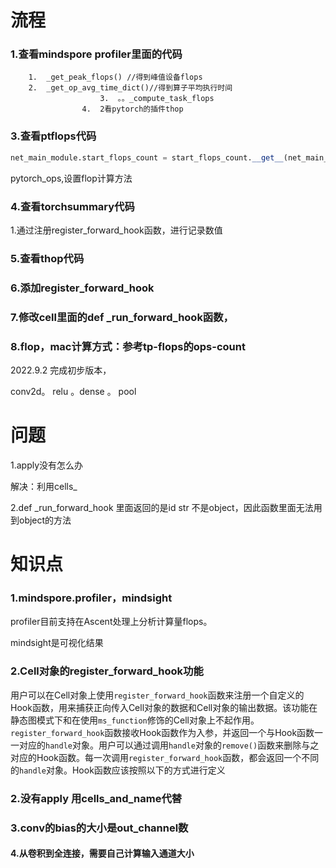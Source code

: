 

# 流程

### 1.查看mindspore profiler里面的代码

		1.	_get_peak_flops() //得到峰值设备flops
  		2.	_get_op_avg_time_dict()//得到算子平均执行时间
                		3.	。。_compute_task_flops
            		4.	2看pytorch的插件thop

### 3.查看ptflops代码

```python
net_main_module.start_flops_count = start_flops_count.__get__(net_main_module)的意思是什么moudble加入函数属性
```

pytorch_ops,设置flop计算方法

### 4.查看torchsummary代码

1.通过注册register_forward_hook函数，进行记录数值

### 5.查看thop代码

### 6.添加register_forward_hook

### 7.修改cell里面的def _run_forward_hook函数，

### 8.flop，mac计算方式：参考tp-flops的ops-count

2022.9.2 完成初步版本，

conv2d。 relu 。dense 。  pool

# 问题

1.apply没有怎么办

解决：利用cells_

2.def _run_forward_hook 里面返回的是id str 不是object，因此函数里面无法用到object的方法



# 知识点

### 1.mindspore.profiler，mindsight

profiler目前支持在Ascent处理上分析计算量flops。

mindsight是可视化结果

### 2.Cell对象的register_forward_hook功能

用户可以在Cell对象上使用`register_forward_hook`函数来注册一个自定义的Hook函数，用来捕获正向传入Cell对象的数据和Cell对象的输出数据。该功能在静态图模式下和在使用`ms_function`修饰的Cell对象上不起作用。`register_forward_hook`函数接收Hook函数作为入参，并返回一个与Hook函数一一对应的`handle`对象。用户可以通过调用`handle`对象的`remove()`函数来删除与之对应的Hook函数。每一次调用`register_forward_hook`函数，都会返回一个不同的`handle`对象。Hook函数应该按照以下的方式进行定义

### 2.没有apply 用cells_and_name代替

### 3.conv的bias的大小是out_channel数

#### 4.从卷积到全连接，需要自己计算输入通道大小

